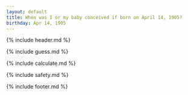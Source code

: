 ```yaml
---
layout: default
title: When was I or my baby conceived if born on April 14, 1905?
birthday: Apr 14, 1905
---
```


{% include header.md %}

{% include guess.md %}

{% include calculate.md %}

{% include safety.md %}

{% include footer.md %}



